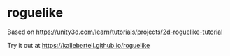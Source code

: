 # roguelike

Based on https://unity3d.com/learn/tutorials/projects/2d-roguelike-tutorial

Try it out at https://kallebertell.github.io/roguelike
